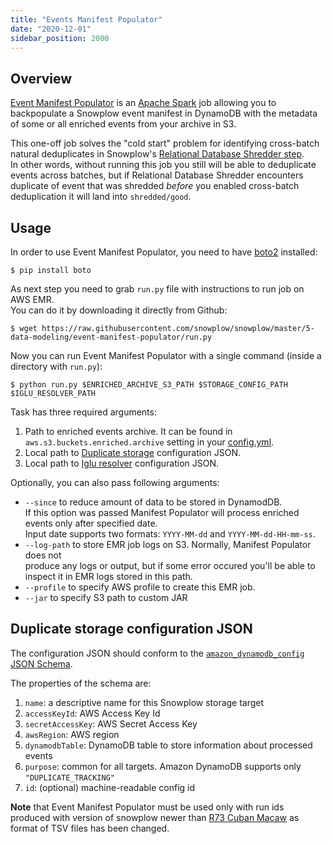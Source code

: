 ```yaml
---
title: "Events Manifest Populator"
date: "2020-12-01"
sidebar_position: 2000
---
```


## Overview

[Event Manifest Populator](https://github.com/snowplow/snowplow/tree/master/5-data-modeling/event-manifest-populator/) is an [Apache Spark](http://spark.apache.org/) job allowing you to backpopulate a Snowplow event manifest in DynamoDB with the metadata of some or all enriched events from your archive in S3.

This one-off job solves the "cold start" problem for identifying cross-batch natural deduplicates in Snowplow's [Relational Database Shredder step](/docs/migrated/pipeline-components-and-applications/loaders-storage-targets/snowplow-rdb-loader/rdb-shredder/).  
In other words, without running this job you still will be able to deduplicate events across batches, but if Relational Database Shredder encounters duplicate of event that was shredded _before_ you enabled cross-batch deduplication it will land into `shredded/good`.

## Usage

In order to use Event Manifest Populator, you need to have [boto2](http://boto.cloudhackers.com/en/latest/) installed:

```
$ pip install boto
```

As next step you need to grab `run.py` file with instructions to run job on AWS EMR.  
You can do it by downloading it directly from Github:

```
$ wget https://raw.githubusercontent.com/snowplow/snowplow/master/5-data-modeling/event-manifest-populator/run.py
```

Now you can run Event Manifest Populator with a single command (inside a directory with `run.py`):

```
$ python run.py $ENRICHED_ARCHIVE_S3_PATH $STORAGE_CONFIG_PATH $IGLU_RESOLVER_PATH
```

Task has three required arguments:

1. Path to enriched events archive. It can be found in `aws.s3.buckets.enriched.archive` setting in your [config.yml](https://github.com/snowplow/emr-etl-runner/blob/master/config/stream_config.yml.sample).
2. Local path to [Duplicate storage](#dynamodb-duplicate-storage-configuration) configuration JSON.
3. Local path to [Iglu resolver](/docs/migrated/pipeline-components-and-applications/iglu/iglu-resolver/) configuration JSON.

Optionally, you can also pass following arguments:

- `--since` to reduce amount of data to be stored in DynamodDB.  
    If this option was passed Manifest Populator will process enriched events only after specified date.  
    Input date supports two formats: `YYYY-MM-dd` and `YYYY-MM-dd-HH-mm-ss`.
- `--log-path` to store EMR job logs on S3. Normally, Manifest Populator does not  
    produce any logs or output, but if some error occured you'll be able to  
    inspect it in EMR logs stored in this path.
- `--profile` to specify AWS profile to create this EMR job.
- `--jar` to specify S3 path to custom JAR

## Duplicate storage configuration JSON

The configuration JSON should conform to the [`amazon_dynamodb_config` JSON Schema](https://github.com/snowplow/iglu-central/blob/master/schemas/com.snowplowanalytics.snowplow.storage/amazon_dynamodb_config/jsonschema/1-0-1).

The properties of the schema are:

1. `name`: a descriptive name for this Snowplow storage target
2. `accessKeyId`: AWS Access Key Id
3. `secretAccessKey`: AWS Secret Access Key
4. `awsRegion`: AWS region
5. `dynamodbTable`: DynamoDB table to store information about processed events
6. `purpose`: common for all targets. Amazon DynamoDB supports only `"DUPLICATE_TRACKING"`
7. `id`: (optional) machine-readable config id

**Note** that Event Manifest Populator must be used only with run ids produced with version of snowplow newer than [R73 Cuban Macaw](https://github.com/snowplow/snowplow/releases/tag/r73-cuban-macaw) as format of TSV files has been changed.
